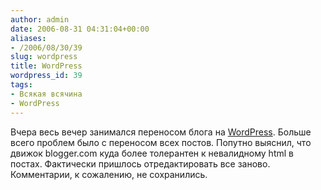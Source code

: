 ```yaml
---
author: admin
date: 2006-08-31 04:31:04+00:00
aliases:
- /2006/08/30/39
slug: wordpress
title: WordPress
wordpress_id: 39
tags:
- Всякая всячина
- WordPress
---
```


Вчера весь вечер занимался переносом блога на [WordPress](http://wordpress.org/). Больше всего проблем было с переносом всех постов. Попутно выяснил, что движок blogger.com куда более толерантен к невалидному html в постах. Фактически пришлось отредактировать все заново. Комментарии, к сожалению, не сохранились.

